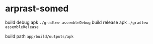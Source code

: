# arprast-somed

build debug apk `./gradlew assembleDebug`
build release apk `./gradlew assembleRelease`

build path `app/build/outputs/apk`